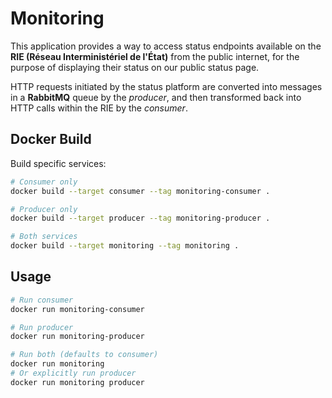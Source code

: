 # Monitoring

This application provides a way to access status endpoints available on the **RIE (Réseau Interministériel de l'État)** from the public internet, for the purpose of displaying their status on our public status page.

HTTP requests initiated by the status platform are converted into messages in a **RabbitMQ** queue by the _producer_, and then transformed back into HTTP calls within the RIE by the _consumer_.

## Docker Build

Build specific services:

```bash
# Consumer only
docker build --target consumer --tag monitoring-consumer .

# Producer only
docker build --target producer --tag monitoring-producer .

# Both services
docker build --target monitoring --tag monitoring .
```

## Usage

```bash
# Run consumer
docker run monitoring-consumer

# Run producer
docker run monitoring-producer

# Run both (defaults to consumer)
docker run monitoring
# Or explicitly run producer
docker run monitoring producer
```

